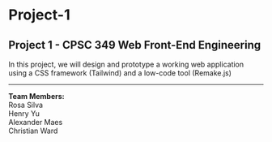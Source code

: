 # Project-1
<h2>Project 1 - CPSC 349 Web Front-End Engineering</h2>
In this project, we will design and prototype a working web application using a CSS framework
(Tailwind) and a low-code tool (Remake.js)
<hr>
<b>Team Members:</b>
<br>
Rosa Silva
<br>
Henry Yu
<br>
Alexander Maes
<br>
Christian Ward


